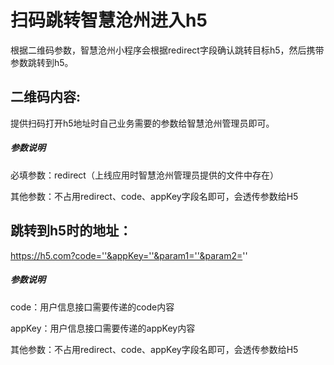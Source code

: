 # 扫码跳转智慧沧州进入h5

根据二维码参数，智慧沧州小程序会根据redirect字段确认跳转目标h5，然后携带参数跳转到h5。

## 二维码内容:
提供扫码打开h5地址时自己业务需要的参数给智慧沧州管理员即可。
##### 参数说明
必填参数：redirect（上线应用时智慧沧州管理员提供的文件中存在）

其他参数：不占用redirect、code、appKey字段名即可，会透传参数给H5
##  跳转到h5时的地址：
https://h5.com?code=''&appKey=''&param1=''&param2=''
##### 参数说明
code：用户信息接口需要传递的code内容

appKey：用户信息接口需要传递的appKey内容

其他参数：不占用redirect、code、appKey字段名即可，会透传参数给H5


